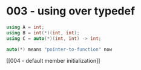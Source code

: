 # 003 - using over typedef

```c++
using A = int;
using B = int(*)(int, int);
using C = auto(*)(int, int) -> int;
```

```c++
auto(*) means "pointer-to-function" now
```

[[004 - default member initialization]]